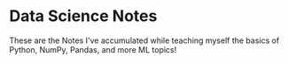 # Data Science Notes
These are the Notes I've accumulated while teaching myself the basics of Python, NumPy, Pandas, and more ML topics! 
